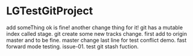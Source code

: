 # LGTestGitProject
add someThing ok is fine!
another change thing for it!
git has a mutable index called stage.
git create some new tracks change.
first add to origin master and to be fine.
master change last line for test conflict demo.
fast forward mode testing.
issue-01.
test git stash fuction.
